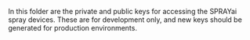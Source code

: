 In this folder are the private and public keys for accessing the SPRAYai spray devices. These are for development only, and new keys should be generated for production environments.
